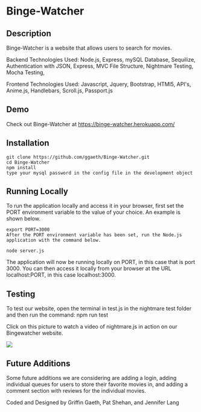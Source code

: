 # Binge-Watcher


## Description

Binge-Watcher is a website that allows users to search for movies.

Backend Technologies Used:  Node.js, Express, mySQL Database, Sequilize, Authentication with JSON, Express, MVC File Structure, Nightmare Testing, Mocha Testing, 

Frontend Technologies Used: Javascript, Jquery, Bootstrap, HTMl5, API's,  Anime.js, Handlebars, Scroll.js, Passport.js

## Demo

 Check out Binge-Watcher at https://binge-watcher.herokuapp.com/

## Installation

```
git clone https://github.com/ggaeth/Binge-Watcher.git
cd Binge-Watcher
npm install
type your mysql password in the config file in the development object
```

## Running Locally

To run the application locally and access it in your browser, first set the PORT environment variable to the value of your choice. An example is shown below.
```
export PORT=3000
After the PORT environment variable has been set, run the Node.js application with the command below.
```

```
node server.js
```
The application will now be running locally on PORT, in this case that is port 3000. You can then access it locally from your browser at the URL localhost:PORT, in this case localhost:3000.

## Testing

To test our website, open the terminal in test.js in the nightmare test folder and then run the command:
npm run test 

Click on this picture to watch a video of nightmare.js in action on our Bingewatcher website.

[![](https://i.ytimg.com/vi/MGZolXIfeAM/3.jpg?time=1526787151733)](https://youtu.be/MGZolXIfeAM "NightmareJS Test")

## Future Additions

Some future additions we are considering are adding a login, adding individual queues for users to store their favorite movies in, and adding a comment section with reviews for the individual movies.


Coded and Designed by Griffin Gaeth, Pat Shehan, and Jennifer Lang



